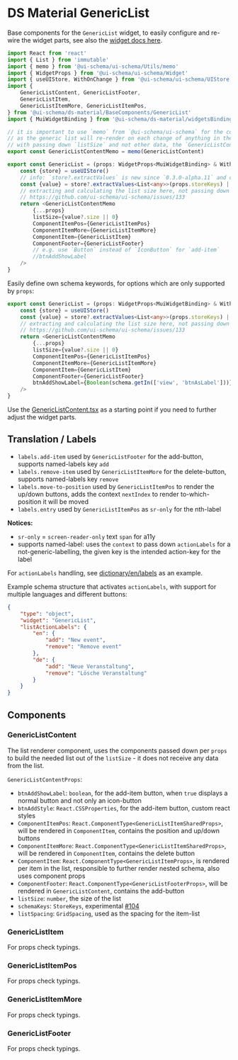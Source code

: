 # DS Material GenericList

Base components for the `GenericList` widget, to easily configure and re-wire the widget parts, see also the [widget docs here](/docs/widgets/GenericList).

```typescript jsx
import React from 'react'
import { List } from 'immutable'
import { memo } from '@ui-schema/ui-schema/Utils/memo'
import { WidgetProps } from '@ui-schema/ui-schema/Widget'
import { useUIStore, WithOnChange } from '@ui-schema/ui-schema/UIStore'
import {
    GenericListContent, GenericListFooter,
    GenericListItem,
    GenericListItemMore, GenericListItemPos,
} from '@ui-schema/ds-material/BaseComponents/GenericList'
import { MuiWidgetBinding } from '@ui-schema/ds-material/widgetsBinding'

// it is important to use `memo` from `@ui-schema/ui-schema` for the content component,
// as the generic list will re-render on each change of anything in the store,
// with passing down `listSize` and not other data, the `GenericListContent` will only re-render when the `listSize` changes
export const GenericListContentMemo = memo(GenericListContent)

export const GenericList = (props: WidgetProps<MuiWidgetBinding> & WithOnChange): React.ReactElement => {
    const {store} = useUIStore()
    // info: `store?.extractValues` is new since `0.3.0-alpha.11` and can be used instead of the `extractValue` HOC
    const {value} = store?.extractValues<List<any>>(props.storeKeys) || {}
    // extracting and calculating the list size here, not passing down the actual list for performance reasons
    // https://github.com/ui-schema/ui-schema/issues/133
    return <GenericListContentMemo
        {...props}
        listSize={value?.size || 0}
        ComponentItemPos={GenericListItemPos}
        ComponentItemMore={GenericListItemMore}
        ComponentItem={GenericListItem}
        ComponentFooter={GenericListFooter}
        // e.g. use `Button` instead of `IconButton` for `add-item`
        //btnAddShowLabel
    />
}
```

Easily define own schema keywords, for options which are only supported by `props`:

```typescript jsx
export const GenericList = (props: WidgetProps<MuiWidgetBinding> & WithOnChange): React.ReactElement => {
    const {store} = useUIStore()
    const {value} = store?.extractValues<List<any>>(props.storeKeys) || {}
    // extracting and calculating the list size here, not passing down the actual list for performance reasons
    // https://github.com/ui-schema/ui-schema/issues/133
    return <GenericListContentMemo
        {...props}
        listSize={value?.size || 0}
        ComponentItemPos={GenericListItemPos}
        ComponentItemMore={GenericListItemMore}
        ComponentItem={GenericListItem}
        ComponentFooter={GenericListFooter}
        btnAddShowLabel={Boolean(schema.getIn(['view', 'btnAsLabel']))}
    />
}
```

Use the [GenericListContent.tsx](https://github.com/ui-schema/ui-schema/tree/master/packages/ds-material/src/BaseComponents/GenericList/GenericListContent.tsx) as a starting point if you need to further adjust the widget parts.

## Translation / Labels

- `labels.add-item` used by `GenericListFooter` for the add-button, supports named-labels key `add`
- `labels.remove-item` used by `GenericListItemMore` for the delete-button, supports named-labels key `remove`
- `labels.move-to-position` used by `GenericListItemPos` to render the up/down buttons, adds the context `nextIndex` to render to-which-position it will be moved
- `labels.entry` used by `GenericListItemPos` as `sr-only` for the nth-label

**Notices:**

- `sr-only` = `screen-reader-only` text `span` for a11y
- supports named-label: uses the `context` to pass down `actionLabels` for a not-generic-labelling, the given key is the intended action-key for the label

For `actionLabels` handling, see [dictionary/en/labels](https://github.com/ui-schema/ui-schema/tree/master/packages/dictionary/src/en/labels.js) as an example.

Example schema structure that activates `actionLabels`, with support for multiple languages and different buttons:

```json
{
    "type": "object",
    "widget": "GenericList",
    "listActionLabels": {
        "en": {
            "add": "New event",
            "remove": "Remove event"
        },
        "de": {
            "add": "Neue Veranstaltung",
            "remove": "Lösche Veranstaltung"
        }
    }
}
```

## Components

### GenericListContent

The list renderer component, uses the components passed down per `props` to build the needed list out of the `listSize` - it does not receive any data from the list.

`GenericListContentProps`:

- `btnAddShowLabel`: `boolean`, for the add-item button, when `true` displays a normal button and not only an icon-button
- `btnAddStyle`: `React.CSSProperties`, for the add-item button, custom react styles
- `ComponentItemPos`: `React.ComponentType<GenericListItemSharedProps>`, will be rendered in `ComponentItem`, contains the position and up/down buttons
- `ComponentItemMore`: `React.ComponentType<GenericListItemSharedProps>`, will be rendered in `ComponentItem`, contains the delete button
- `ComponentItem`: `React.ComponentType<GenericListItemProps>`, is rendered per item in the list, responsible to further render nested schema, also uses component props
- `ComponentFooter`: `React.ComponentType<GenericListFooterProps>`, will be rendered in `GenericListContent`, contains the add-button
- `listSize`: `number`, the size of the list
- `schemaKeys`: `StoreKeys`, experimental [#104](https://github.com/ui-schema/ui-schema/issues/104)
- `listSpacing`: `GridSpacing`, used as the spacing for the item-list

### GenericListItem

For props check typings.

### GenericListItemPos

For props check typings.

### GenericListItemMore

For props check typings.

### GenericListFooter

For props check typings.
